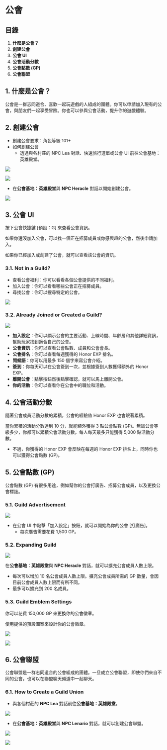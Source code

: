 # 公會
## 目錄
1.  **什麼是公會？**
2.  **創建公會**
3.  **公會 UI**
4.  **公會活動分數**
5.  **公會點數 (GP)**
6.  **公會聯盟**
## 1. 什麼是公會？

公會是一群志同道合、喜歡一起玩遊戲的人組成的團體。你可以申請加入現有的公會，與朋友們一起享受冒險。你也可以參與公會活動，提升你的遊戲體驗。

## 2. 創建公會
*   創建公會要求：角色等級 101+
*   如何創建公會
    *   透過與各村莊的 NPC Lea 對話、快速旅行選單或公會 UI 前往公會基地：英雄殿堂。

![](images/msn-101/beginners-guide/friends-and-guild/image_1747236370238_415.png)

![](images/msn-101/beginners-guide/friends-and-guild/image_1747236370238_843.png)

*   在**公會基地：英雄殿堂**與 **NPC Heracle** 對話以開始創建公會。

![](images/msn-101/beginners-guide/friends-and-guild/image_1747236370238_53.png)

## 3. 公會 UI

按下公會快捷鍵 [預設：G] 來查看公會資訊。

如果你還沒加入公會，可以找一個正在招募成員或你感興趣的公會，然後申請加入。

如果你已經加入或創建了公會，就可以查看該公會的資訊。

### 3.1. Not in a Guild?
*   查看公會福利：你可以看看各個公會提供的不同福利。
*   加入公會：你可以看看哪些公會正在招募成員。
*   尋找公會：你可以搜尋特定的公會。

![](images/msn-101/beginners-guide/friends-and-guild/image_1747236370238_317.png)

### 3.2. Already Joined or Created a Guild?

![](images/msn-101/beginners-guide/friends-and-guild/image_1747236370238_574.png)

*   **加入設定**：你可以顯示公會的主要活動、上線時間、年齡層和其他詳細資訊，幫助玩家找到適合自己的公會。
*   **公會資訊**：你可以查看公會點數、成員和公會會長。
*   **公會排名**：你可以查看每週獲得的 Honor EXP 排名。
*   **問候語**：你可以用最多 150 個字來寫公會介紹。
*   **簽到**：你每天可以在公會簽到一次，並根據簽到人數獲得額外的 Honor EXP。
*   **離開公會**：點擊按鈕然後點擊確認，就可以馬上離開公會。
*   **你的活動**：你可以查看你在公會中的職位和活動。
## 4. 公會活動分數

隨著公會成員活動分數的累積，公會的經驗值 Honor EXP 也會跟著累積。

當你累積的活動分數達到 10 分，就能額外獲得 3 點公會點數 (GP)。無論公會等級多少，你都可以累積公會活動分數。每人每天最多只能獲得 5,000 點活動分數。

*   不過，你獲得的 Honor EXP 會反映在每週的 Honor EXP 排名上，同時你也可以獲得公會點數 (GP)。
## 5. 公會點數 (GP)

公會點數 (GP) 有很多用途，例如幫你的公會打廣告、招募公會成員，以及更換公會標誌。

### 5.1. Guild Advertisement

![](images/msn-101/beginners-guide/friends-and-guild/image_1747236370238_84.png)

*   在公會 UI 中點擊「加入設定」按鈕，就可以開始為你的公會 [打廣告]。
    *   每次廣告需要花費 1,500 GP。
### 5.2. Expanding Guild

![](images/msn-101/beginners-guide/friends-and-guild/image_1747236370238_143.png)

在**公會基地：英雄殿堂**與 **NPC Heracle** 對話，就可以擴充公會成員人數上限。

*   每次可以增加 10 名公會成員人數上限。擴充公會成員所需的 GP 數量，會因目前公會成員人數上限而有所不同。
*   最多可以擴充到 200 名成員。
### 5.3. Guild Emblem Settings

你可以花費 150,000 GP 來更換你的公會徽章。

使用提供的預設圖案來設計你的公會徽章。

![](images/msn-101/beginners-guide/friends-and-guild/image_1747236370238_898.png)

![](images/msn-101/beginners-guide/friends-and-guild/image_1747236370238_925.png)

## 6. 公會聯盟

公會聯盟是一群志同道合的公會組成的團體。一旦成立公會聯盟，即使你們來自不同的公會，也可以在聯盟聊天頻道中一起聊天。

### 6.1. How to Create a Guild Union
*   與各個村莊的 **NPC Lea** 對話前往**公會基地：英雄殿堂**。

![](images/msn-101/beginners-guide/friends-and-guild/image_1747236370238_569.png)

*   在**公會基地：英雄殿堂**與 **NPC Lenario** 對話，就可以創建公會聯盟。

![](images/msn-101/beginners-guide/friends-and-guild/image_1747236370238_106.png)

![](images/msn-101/beginners-guide/friends-and-guild/image_1747236370238_441.png)